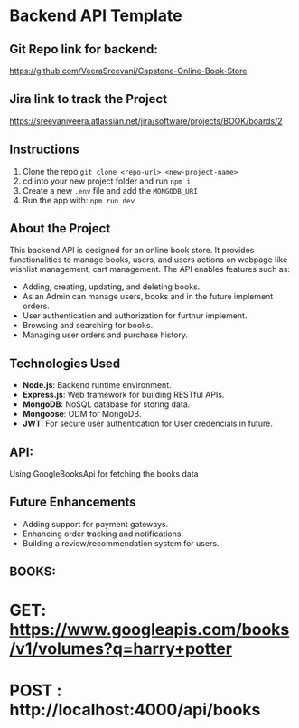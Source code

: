 # Backend API Template

## Git Repo link for backend:
https://github.com/VeeraSreevani/Capstone-Online-Book-Store

## Jira link to track the Project 
https://sreevaniveera.atlassian.net/jira/software/projects/BOOK/boards/2

## Instructions

1. Clone the repo `git clone <repo-url> <new-project-name>`
2. cd into your new project folder and run `npm i`
3. Create a new `.env` file and add the `MONGODB_URI`
4. Run the app with: `npm run dev`

## About the Project

This backend API is designed for an online book store. It provides functionalities to manage books, users, and users actions on webpage like wishlist management, cart management. The API enables features such as:

- Adding, creating, updating, and deleting books.
- As an Admin can manage users, books and in the future implement orders.
- User authentication and authorization for furthur implement.
- Browsing and searching for books.
- Managing user orders and purchase history.

## Technologies Used

- **Node.js**: Backend runtime environment.
- **Express.js**: Web framework for building RESTful APIs.
- **MongoDB**: NoSQL database for storing data.
- **Mongoose**: ODM for MongoDB.
- **JWT**: For secure user authentication for User credencials in future.

## API: 
Using GoogleBooksApi for fetching the books data

## Future Enhancements

- Adding support for payment gateways.
- Enhancing order tracking and notifications.
- Building a review/recommendation system for users.


## BOOKS:
# GET: https://www.googleapis.com/books/v1/volumes?q=harry+potter
# POST : http://localhost:4000/api/books
